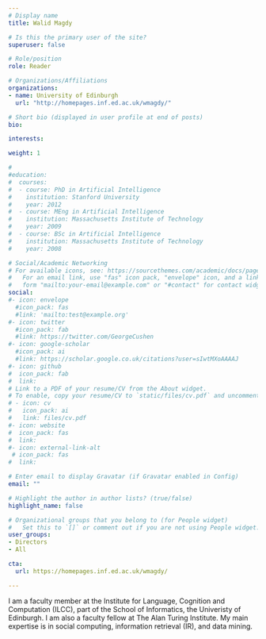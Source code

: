 ```yaml
---
# Display name
title: Walid Magdy 

# Is this the primary user of the site?
superuser: false 

# Role/position
role: Reader 

# Organizations/Affiliations
organizations:
- name: University of Edinburgh
  url: "http://homepages.inf.ed.ac.uk/wmagdy/"

# Short bio (displayed in user profile at end of posts)
bio: 

interests: 

weight: 1

#
#education:
#  courses:
#  - course: PhD in Artificial Intelligence
#    institution: Stanford University
#    year: 2012
#  - course: MEng in Artificial Intelligence
#    institution: Massachusetts Institute of Technology
#    year: 2009
#  - course: BSc in Artificial Intelligence
#    institution: Massachusetts Institute of Technology
#    year: 2008

# Social/Academic Networking
# For available icons, see: https://sourcethemes.com/academic/docs/page-builder/#icons
#   For an email link, use "fas" icon pack, "envelope" icon, and a link in the
#   form "mailto:your-email@example.com" or "#contact" for contact widget.
social:
#- icon: envelope
  #icon_pack: fas
  #link: 'mailto:test@example.org'
#- icon: twitter
  #icon_pack: fab
  #link: https://twitter.com/GeorgeCushen
#- icon: google-scholar
  #icon_pack: ai
  #link: https://scholar.google.co.uk/citations?user=sIwtMXoAAAAJ
#- icon: github
#  icon_pack: fab
#  link: 
# Link to a PDF of your resume/CV from the About widget.
# To enable, copy your resume/CV to `static/files/cv.pdf` and uncomment the lines below.
# - icon: cv
#   icon_pack: ai
#   link: files/cv.pdf
#- icon: website
#  icon_pack: fas
#  link: 
#- icon: external-link-alt
 # icon_pack: fas
#  link: 

# Enter email to display Gravatar (if Gravatar enabled in Config)
email: ""

# Highlight the author in author lists? (true/false)
highlight_name: false

# Organizational groups that you belong to (for People widget)
#   Set this to `[]` or comment out if you are not using People widget.
user_groups:
- Directors
- All 

cta:
  url: https://homepages.inf.ed.ac.uk/wmagdy/

---
```


I am a faculty member at the Institute for Language, Cognition and Computation (ILCC), part of the School of Informatics, the Univeristy of Edinburgh. I am also a faculty fellow at The Alan Turing Institute. My main expertise is in social computing, information retrieval (IR), and data mining. 


